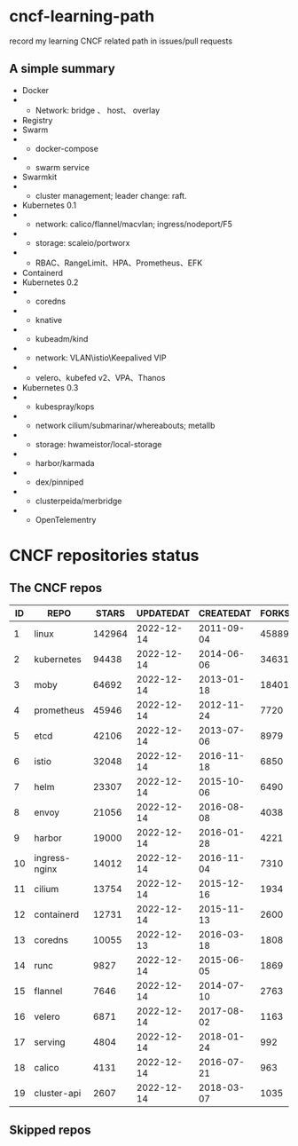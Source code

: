# cncf-learning-path
record my learning CNCF related path in issues/pull requests

## A simple summary
- Docker
- - Network: bridge 、 host、 overlay
- Registry
- Swarm
- - docker-compose
- - swarm service
- Swarmkit
- - cluster management; leader change: raft.
- Kubernetes 0.1
- - network: calico/flannel/macvlan; ingress/nodeport/F5
- - storage: scaleio/portworx
- - RBAC、RangeLimit、HPA、Prometheus、EFK
- Containerd
- Kubernetes 0.2
- - coredns
- - knative
- - kubeadm/kind
- - network: VLAN\istio\Keepalived VIP
- - velero、kubefed v2、VPA、Thanos
- Kubernetes 0.3
- - kubespray/kops
- - network cilium/submarinar/whereabouts; metallb
- - storage: hwameistor/local-storage
- - harbor/karmada
- - dex/pinniped
- - clusterpeida/merbridge
- - OpenTelementry

# CNCF repositories status
<!--START_SECTION:github_repos-->
## The CNCF repos
| ID |     REPO      | STARS  | UPDATEDAT  | CREATEDAT  | FORKSCOUNT |
|----|---------------|--------|------------|------------|------------|
|  1 | linux         | 142964 | 2022-12-14 | 2011-09-04 |      45889 |
|  2 | kubernetes    |  94438 | 2022-12-14 | 2014-06-06 |      34631 |
|  3 | moby          |  64692 | 2022-12-14 | 2013-01-18 |      18401 |
|  4 | prometheus    |  45946 | 2022-12-14 | 2012-11-24 |       7720 |
|  5 | etcd          |  42106 | 2022-12-14 | 2013-07-06 |       8979 |
|  6 | istio         |  32048 | 2022-12-14 | 2016-11-18 |       6850 |
|  7 | helm          |  23307 | 2022-12-14 | 2015-10-06 |       6490 |
|  8 | envoy         |  21056 | 2022-12-14 | 2016-08-08 |       4038 |
|  9 | harbor        |  19000 | 2022-12-14 | 2016-01-28 |       4221 |
| 10 | ingress-nginx |  14012 | 2022-12-14 | 2016-11-04 |       7310 |
| 11 | cilium        |  13754 | 2022-12-14 | 2015-12-16 |       1934 |
| 12 | containerd    |  12731 | 2022-12-14 | 2015-11-13 |       2600 |
| 13 | coredns       |  10055 | 2022-12-13 | 2016-03-18 |       1808 |
| 14 | runc          |   9827 | 2022-12-14 | 2015-06-05 |       1869 |
| 15 | flannel       |   7646 | 2022-12-14 | 2014-07-10 |       2763 |
| 16 | velero        |   6871 | 2022-12-14 | 2017-08-02 |       1163 |
| 17 | serving       |   4804 | 2022-12-14 | 2018-01-24 |        992 |
| 18 | calico        |   4131 | 2022-12-14 | 2016-07-21 |        963 |
| 19 | cluster-api   |   2607 | 2022-12-14 | 2018-03-07 |       1035 |



## Skipped repos
<!--END_SECTION:github_repos-->
